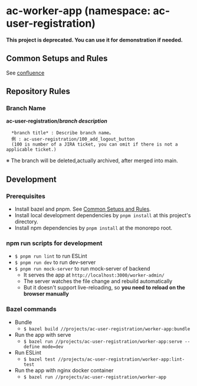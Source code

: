 # ac-worker-app (namespace: ac-user-registration)

**This project is deprecated. You can use it for demonstration if needed.**

## Common Setups and Rules

See [confluence](https://confluence.tri-ad.tech/pages/viewpage.action?pageId=377865408)

## Repository Rules

### Branch Name

**ac-user-registration/_branch description_**

      *branch title* : Describe branch name。
      例 : ac-user-registration/100_add_logout_button
      (100 is number of a JIRA ticket, you can omit if there is not a applicable ticket.)

※ The branch will be deleted,actually archived, after merged into main.

## Development

### Prerequisites

- Install bazel and pnpm. See [Common Setups and Rules](#Common-Setups-and-Rules).
- Install local development dependencies by `pnpm install` at this project's directory.
- Install npm dependencies by `pnpm install` at the monorepo root.

### npm run scripts for development

- `$ pnpm run lint` to run ESLint
- `$ pnpm run dev` to run dev-server
- `$ pnpm run mock-server` to run mock-server of backend
  - It serves the app at `http://localhost:3000/worker-admin/`
  - The server watches the file change and rebuild automatically
  - But it doesn't support live-reloading, so **you need to reload on the browser manually**

### Bazel commands

- Bundle
  - `$ bazel build //projects/ac-user-registration/worker-app:bundle`
- Run the app with serve
  - `$ bazel run //projects/ac-user-registration/worker-app:serve --define mode=dev`
- Run ESLint
  - `$ bazel test //projects/ac-user-registration/worker-app:lint-test`
- Run the app with nginx docker container
  - `$ bazel run //projects/ac-user-registration/worker-app`
